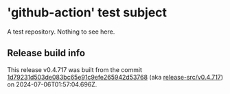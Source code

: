# 'github-action' test subject

A test repository. Nothing to see here.


## Release build info

This release v0.4.717 was built from the commit [1d79231d503de083bc65e91c9efe265942d53768](https://github.com/kattecon/gh-release-test-ga/tree/1d79231d503de083bc65e91c9efe265942d53768) (aka [release-src/v0.4.717](https://github.com/kattecon/gh-release-test-ga/tree/release-src/v0.4.717)) on 2024-07-06T01:57:04.696Z.
        